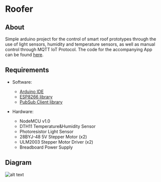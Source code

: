 # Roofer

## About

Simple arduino project for the control of smart roof prototypes through the use of light sensors, humidity and temperature sensors, as well as manual control through MQTT IoT Protocol. The code for the accompanying App can be found [here](https://github.com/SOA4ID/Roofer-App).


## Requirements

- Software:
	- [Arduino IDE](https://www.arduino.cc/en/main/software)
	- [ESP8266 library](https://github.com/esp8266/Arduino)
	- [PubSub Client library](https://github.com/knolleary/pubsubclient)
 
- Hardware:
	- NodeMCU v1.0
	- DTH11 Temperature&Humidity Sensor
	- Photoresistor Light Sensor
	- 28BYJ-48 5V Stepper Motor (x2)
	- ULM2003 Stepper Motor Driver (x2)
	- Breadboard Power Supply
 
## Diagram

![alt text](https://i.imgur.com/kvtZcwz.png)

